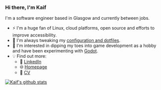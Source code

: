### Hi there, I'm Kaif
I'm a software engineer based in Glasgow and currently between jobs.

- ⚡ I'm a huge fan of Linux, cloud platforms, open source and efforts to improve accessibility.
- 🔧 I'm always tweaking my [configuration and dotfiles](https://github.com/brotherkaif/config).
- 🌱 I'm interested in dipping my toes into game development as a hobby and have been experimenting with [Godot](https://godotengine.org/).
- 💡 Find out more:
  - 💼 [LinkedIn](https://www.linkedin.com/in/kaifahmed)
  - 🌐 [Homepage](https://kaif.dev)
  - 📃 [CV](https://drive.google.com/file/d/1uWxmG_S1OhHdV6FfcGGcbM5mF10hKjZm/view?usp=sharing)

[![Kaif's github stats](https://github-readme-stats.vercel.app/api?username=brotherkaif&count_private=true&show_icons=true&theme=radical&hide_rank=false)](https://github.com/anuraghazra/github-readme-stats)
